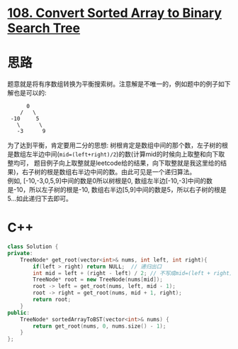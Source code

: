 # [108. Convert Sorted Array to Binary Search Tree](https://leetcode.com/problems/convert-sorted-array-to-binary-search-tree/description/)
# 思路
题意就是将有序数组转换为平衡搜索树。注意解是不唯一的，例如题中的例子如下解也是可以的:
```
      0
    /   \
 -10     5
   \      \
   -3      9
```
为了达到平衡，肯定要用二分的思想: 树根肯定是数组中间的那个数，左子树的根是数组左半边中间(`mid=(left+right)/2`)的数(计算mid的时候向上取整和向下取整均可，
题目例子向上取整就是leetcode给的结果，向下取整就是我这里给的结果)，右子树的根是数组右半边中间的数。由此可见是一个递归算法。  
例如, [-10,-3,0,5,9]中间的数是0所以树根是0, 数组左半边[-10,-3]中间的数是-10，所以左子树的根是-10, 数组右半边[5,9]中间的数是5，所以右子树的根是5...如此递归下去即可。
# C++
``` C++
class Solution {
private:
    TreeNode* get_root(vector<int>& nums, int left, int right){
        if(left > right) return NULL;  // 递归出口
        int mid = left + (right - left) / 2; // 不写成mid=(left + right) / 2是为了防止溢出
        TreeNode* root = new TreeNode(nums[mid]);
        root -> left = get_root(nums, left, mid - 1);
        root -> right = get_root(nums, mid + 1, right);
        return root;
    }
public:
    TreeNode* sortedArrayToBST(vector<int>& nums) {
        return get_root(nums, 0, nums.size() - 1);
    }
};
```
